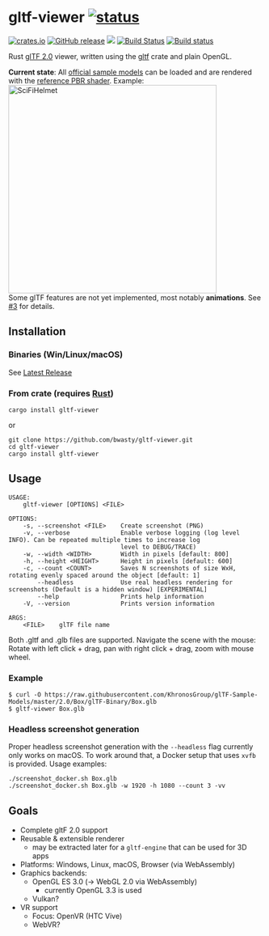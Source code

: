 # gltf-viewer [![status](https://img.shields.io/badge/glTF-2%2E0-green.svg?style=flat)](https://github.com/KhronosGroup/glTF)
[![crates.io](https://img.shields.io/crates/v/gltf-viewer.svg)](https://crates.io/crates/gltf-viewer)
[![GitHub release](https://img.shields.io/github/release/bwasty/gltf-viewer.svg)](https://github.com/bwasty/gltf-viewer/releases/latest)
 [![](https://tokei.rs/b1/github/bwasty/gltf-viewer)](https://github.com/Aaronepower/tokei)
 [![Build Status](https://travis-ci.org/bwasty/gltf-viewer.svg?branch=master)](https://travis-ci.org/bwasty/gltf-viewer)
 [![Build status](https://ci.appveyor.com/api/projects/status/51ukh02thpb0r9cf/branch/master?svg=true)](https://ci.appveyor.com/project/bwasty/gltf-viewer/branch/master) <br>
 <!--
 [![Crates.io](https://img.shields.io/crates/d/gltf-viewer.svg)](https://crates.io/crates/gltf-viewer)
 [![Github All Releases](https://img.shields.io/github/downloads/bwasty/gltf-viewer/total.svg)](https://github.com/bwasty/gltf-viewer/releases)
-->

Rust [glTF 2.0](https://github.com/KhronosGroup/glTF) viewer, written using the [gltf](https://github.com/gltf-rs/gltf) crate and plain OpenGL.

**Current state**: All [official sample models](https://github.com/KhronosGroup/glTF-Sample-Models/tree/master/2.0) can be loaded and are rendered with the [reference PBR shader](https://github.com/KhronosGroup/glTF-WebGL-PBR). Example: <br>
<img width="412" alt="SciFiHelmet" title="SciFiHelmet" src="https://user-images.githubusercontent.com/1647415/30771307-d70dbd26-a044-11e7-9ed1-b0e2ba80198c.png"><br>
Some glTF features are not yet implemented, most notably **animations**. See [#3](https://github.com/bwasty/gltf-viewer/issues/3) for details.

## Installation
### Binaries (Win/Linux/macOS)
See [Latest Release](https://github.com/bwasty/gltf-viewer/releases/latest)
### From crate (requires [Rust](https://www.rust-lang.org))
```shell
cargo install gltf-viewer
```
or
```shell
git clone https://github.com/bwasty/gltf-viewer.git
cd gltf-viewer
cargo install gltf-viewer
```
<!--
#### Additional dependencies (Ubuntu)
`sudo apt-get install libssl-dev`
-->
## Usage
```
USAGE:
    gltf-viewer [OPTIONS] <FILE>

OPTIONS:
    -s, --screenshot <FILE>    Create screenshot (PNG)
    -v, --verbose              Enable verbose logging (log level INFO). Can be repeated multiple times to increase log
                               level to DEBUG/TRACE)
    -w, --width <WIDTH>        Width in pixels [default: 800]
    -h, --height <HEIGHT>      Height in pixels [default: 600]
    -c, --count <COUNT>        Saves N screenshots of size WxH, rotating evenly spaced around the object [default: 1]
        --headless             Use real headless rendering for screenshots (Default is a hidden window) [EXPERIMENTAL]
        --help                 Prints help information
    -V, --version              Prints version information

ARGS:
    <FILE>    glTF file name
```
Both .gltf and .glb files are supported.
Navigate the scene with the mouse: Rotate with left click + drag, pan with right click + drag, zoom with mouse wheel.

### Example
```
$ curl -O https://raw.githubusercontent.com/KhronosGroup/glTF-Sample-Models/master/2.0/Box/glTF-Binary/Box.glb
$ gltf-viewer Box.glb
```

### Headless screenshot generation
Proper headless screenshot generation with the `--headless` flag currently only works on macOS.
To work around that, a Docker setup that uses `xvfb` is provided. Usage examples:
```
./screenshot_docker.sh Box.glb
./screenshot_docker.sh Box.glb -w 1920 -h 1080 --count 3 -vv
```

## Goals
* Complete gltF 2.0 support
* Reusable & extensible renderer
  - may be extracted later for a `gltf-engine` that can be used for 3D apps
* Platforms: Windows, Linux, macOS, Browser (via WebAssembly)
* Graphics backends:
  - OpenGL ES 3.0 (-> WebGL 2.0 via WebAssembly)
    - currently OpenGL 3.3 is used
  - Vulkan?
* VR support
  * Focus: OpenVR (HTC Vive)
  * WebVR?
